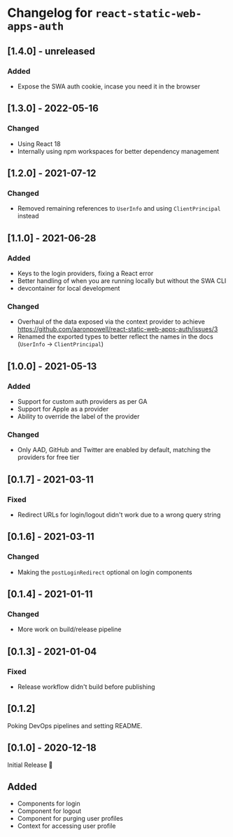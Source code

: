 # Changelog for `react-static-web-apps-auth`

## [1.4.0] - unreleased

### Added

- Expose the SWA auth cookie, incase you need it in the browser

## [1.3.0] - 2022-05-16

### Changed

- Using React 18
- Internally using npm workspaces for better dependency management

## [1.2.0] - 2021-07-12

### Changed

- Removed remaining references to `UserInfo` and using `ClientPrincipal` instead

## [1.1.0] - 2021-06-28

### Added

- Keys to the login providers, fixing a React error
- Better handling of when you are running locally but without the SWA CLI
- devcontainer for local development

### Changed

- Overhaul of the data exposed via the context provider to achieve https://github.com/aaronpowell/react-static-web-apps-auth/issues/3
- Renamed the exported types to better reflect the names in the docs (`UserInfo` -> `ClientPrincipal`)

## [1.0.0] - 2021-05-13

### Added

- Support for custom auth providers as per GA
- Support for Apple as a provider
- Ability to override the label of the provider

### Changed

- Only AAD, GitHub and Twitter are enabled by default, matching the providers for free tier

## [0.1.7] - 2021-03-11

### Fixed

- Redirect URLs for login/logout didn't work due to a wrong query string

## [0.1.6] - 2021-03-11

### Changed

- Making the `postLoginRedirect` optional on login components

## [0.1.4] - 2021-01-11

### Changed

- More work on build/release pipeline

## [0.1.3] - 2021-01-04

### Fixed

- Release workflow didn't build before publishing

## [0.1.2]

Poking DevOps pipelines and setting README.

## [0.1.0] - 2020-12-18

Initial Release 🎉

## Added

- Components for login
- Component for logout
- Component for purging user profiles
- Context for accessing user profile

